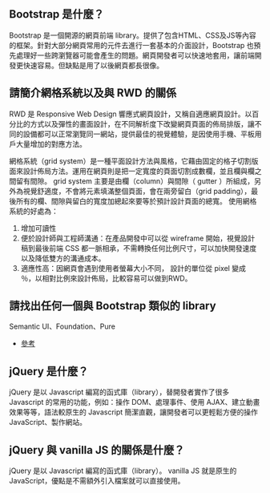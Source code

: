 ## Bootstrap 是什麼？
Bootstrap 是一個開源的網頁前端 library。提供了包含HTML、CSS及JS等內容的框架。針對大部分網頁常用的元件去進行一套基本的介面設計，Bootstrap 也預先處理好一些跨瀏覽器可能會產生的問題。網頁開發者可以快速地套用，讓前端開發更快速容易。但缺點是用了以後網頁都長很像。

## 請簡介網格系統以及與 RWD 的關係
RWD 是 Responsive Web Design 響應式網頁設計，又稱自適應網頁設計。以百分比的方式以及彈性的畫面設計，在不同解析度下改變網頁頁面的佈局排版，讓不同的設備都可以正常瀏覽同一網站，提供最佳的視覺體驗，是因使用手機、平板用戶大量增加的對應方法。

網格系統（grid system）是一種平面設計方法與風格，它藉由固定的格子切割版面來設計佈局方法。運用在網頁則是把一定寬度的頁面切割成數欄，並且欄與欄之間留有間隙。
grid system 主要是由欄（column）與間隙（ gutter ）所組成，另外為視覺舒適度，不會將元素填滿整個頁面，會在兩旁留白（grid padding），最後所有的欄、間隙與留白的寬度加總起來要等於預計設計頁面的總寬。
使用網格系統的好處為：
1. 增加可讀性
2. 便於設計師與工程師溝通：在產品開發中可以從 wireframe 開始，視覺設計稿到最後前端 CSS 都一脈相承，不需轉換任何比例尺寸，可以加快開發速度以及降低雙方的溝通成本。
3. 適應性高：因網頁會遇到使用者螢幕大小不同， 設計的單位從 pixel 變成 ％，以相對比例來設計佈局，比較容易可以做到RWD。

## 請找出任何一個與 Bootstrap 類似的 library
Semantic UI、Foundation、Pure
* [參考](https://www.sitepoint.com/most-popular-frontend-frameworks-compared/)

## jQuery 是什麼？
jQuery 是以 Javascript 編寫的函式庫（library），替開發者實作了很多 Javascript 的常用的功能，例如：操作 DOM、處理事件、使用 AJAX、建立動畫效果等等，語法較原生的 Javascript 簡潔直觀，讓開發者可以更輕鬆方便的操作 JavaScript、製作網站。

## jQuery 與 vanilla JS 的關係是什麼？
jQuery 是以 Javascript 編寫的函式庫（library）。
vanilla JS 就是原生的 JavaScript，優點是不需額外引入檔案就可以直接使用。

